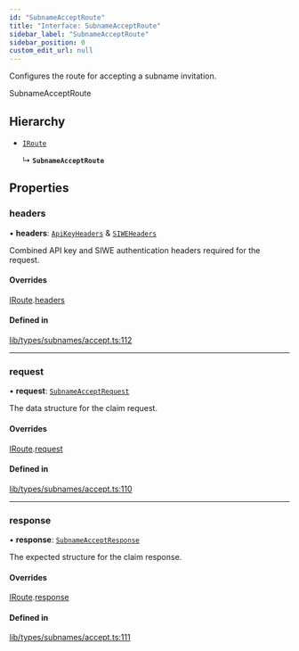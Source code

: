 ```yaml
---
id: "SubnameAcceptRoute"
title: "Interface: SubnameAcceptRoute"
sidebar_label: "SubnameAcceptRoute"
sidebar_position: 0
custom_edit_url: null
---
```


Configures the route for accepting a subname invitation.

 SubnameAcceptRoute

## Hierarchy

- [`IRoute`](IRoute.md)

  ↳ **`SubnameAcceptRoute`**

## Properties

### headers

• **headers**: [`ApiKeyHeaders`](ApiKeyHeaders.md) & [`SIWEHeaders`](SIWEHeaders.md)

Combined API key and SIWE authentication headers required for the request.

#### Overrides

[IRoute](IRoute.md).[headers](IRoute.md#headers)

#### Defined in

[lib/types/subnames/accept.ts:112](https://github.com/JustaName-id/JustaName-sdk/blob/4ff9084/packages/@justaname.id/sdk/src/lib/types/subnames/accept.ts#L112)

___

### request

• **request**: [`SubnameAcceptRequest`](SubnameAcceptRequest.md)

The data structure for the claim request.

#### Overrides

[IRoute](IRoute.md).[request](IRoute.md#request)

#### Defined in

[lib/types/subnames/accept.ts:110](https://github.com/JustaName-id/JustaName-sdk/blob/4ff9084/packages/@justaname.id/sdk/src/lib/types/subnames/accept.ts#L110)

___

### response

• **response**: [`SubnameAcceptResponse`](SubnameAcceptResponse.md)

The expected structure for the claim response.

#### Overrides

[IRoute](IRoute.md).[response](IRoute.md#response)

#### Defined in

[lib/types/subnames/accept.ts:111](https://github.com/JustaName-id/JustaName-sdk/blob/4ff9084/packages/@justaname.id/sdk/src/lib/types/subnames/accept.ts#L111)
